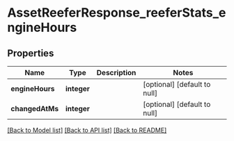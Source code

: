 # AssetReeferResponse_reeferStats_engineHours

## Properties
Name | Type | Description | Notes
------------ | ------------- | ------------- | -------------
**engineHours** | **integer** |  | [optional] [default to null]
**changedAtMs** | **integer** |  | [optional] [default to null]

[[Back to Model list]](../README.md#documentation-for-models) [[Back to API list]](../README.md#documentation-for-api-endpoints) [[Back to README]](../README.md)


